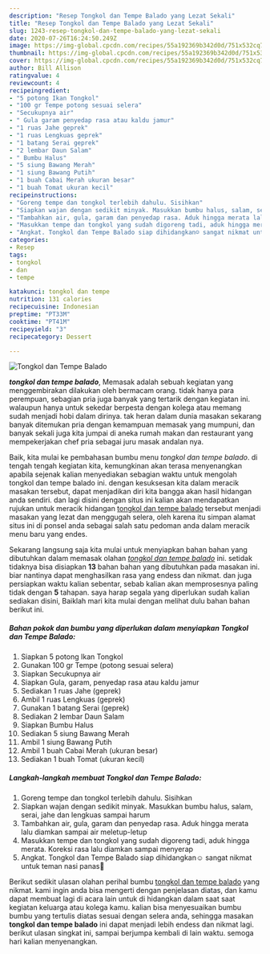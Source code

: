 ```yaml
---
description: "Resep Tongkol dan Tempe Balado yang Lezat Sekali"
title: "Resep Tongkol dan Tempe Balado yang Lezat Sekali"
slug: 1243-resep-tongkol-dan-tempe-balado-yang-lezat-sekali
date: 2020-07-26T16:24:50.249Z
image: https://img-global.cpcdn.com/recipes/55a192369b342d0d/751x532cq70/tongkol-dan-tempe-balado-foto-resep-utama.jpg
thumbnail: https://img-global.cpcdn.com/recipes/55a192369b342d0d/751x532cq70/tongkol-dan-tempe-balado-foto-resep-utama.jpg
cover: https://img-global.cpcdn.com/recipes/55a192369b342d0d/751x532cq70/tongkol-dan-tempe-balado-foto-resep-utama.jpg
author: Bill Allison
ratingvalue: 4
reviewcount: 4
recipeingredient:
- "5 potong Ikan Tongkol"
- "100 gr Tempe potong sesuai selera"
- "Secukupnya air"
- " Gula garam penyedap rasa atau kaldu jamur"
- "1 ruas Jahe geprek"
- "1 ruas Lengkuas geprek"
- "1 batang Serai geprek"
- "2 lembar Daun Salam"
- " Bumbu Halus"
- "5 siung Bawang Merah"
- "1 siung Bawang Putih"
- "1 buah Cabai Merah ukuran besar"
- "1 buah Tomat ukuran kecil"
recipeinstructions:
- "Goreng tempe dan tongkol terlebih dahulu. Sisihkan"
- "Siapkan wajan dengan sedikit minyak. Masukkan bumbu halus, salam, serai, jahe dan lengkuas sampai harum"
- "Tambahkan air, gula, garam dan penyedap rasa. Aduk hingga merata lalu diamkan sampai air meletup-letup"
- "Masukkan tempe dan tongkol yang sudah digoreng tadi, aduk hingga merata. Koreksi rasa lalu diamkan sampai menyerap"
- "Angkat. Tongkol dan Tempe Balado siap dihidangkan☺️ sangat nikmat untuk teman nasi panas🤤"
categories:
- Resep
tags:
- tongkol
- dan
- tempe

katakunci: tongkol dan tempe 
nutrition: 131 calories
recipecuisine: Indonesian
preptime: "PT33M"
cooktime: "PT41M"
recipeyield: "3"
recipecategory: Dessert

---
```



![Tongkol dan Tempe Balado](https://img-global.cpcdn.com/recipes/55a192369b342d0d/751x532cq70/tongkol-dan-tempe-balado-foto-resep-utama.jpg)

<b><i>tongkol dan tempe balado</i></b>, Memasak adalah sebuah kegiatan yang menggembirakan dilakukan oleh bermacam orang. tidak hanya para perempuan, sebagian pria juga banyak yang tertarik dengan kegiatan ini. walaupun hanya untuk sekedar berpesta dengan kolega atau memang sudah menjadi hobi dalam dirinya. tak heran dalam dunia masakan sekarang banyak ditemukan pria dengan kemampuan memasak yang mumpuni, dan banyak sekali juga kita jumpai di aneka rumah makan dan restaurant yang mempekerjakan chef pria sebagai juru masak andalan nya.



Baik, kita mulai ke pembahasan bumbu menu <i>tongkol dan tempe balado</i>. di tengah tengah kegiatan kita, kemungkinan akan terasa menyenangkan apabila sejenak kalian menyediakan sebagian waktu untuk mengolah tongkol dan tempe balado ini. dengan kesuksesan kita dalam meracik masakan tersebut, dapat menjadikan diri kita bangga akan hasil hidangan anda sendiri. dan lagi disini dengan situs ini kalian akan mendapatkan rujukan untuk meracik hidangan <u>tongkol dan tempe balado</u> tersebut menjadi masakan yang lezat dan menggugah selera, oleh karena itu simpan alamat situs ini di ponsel anda sebagai salah satu pedoman anda dalam meracik menu baru yang endes.


Sekarang langsung saja kita mulai untuk menyiapkan bahan bahan yang dibutuhkan dalam memasak olahan <u><i>tongkol dan tempe balado</i></u> ini. setidak tidaknya bisa disiapkan <b>13</b> bahan bahan yang dibutuhkan pada masakan ini. biar nantinya dapat menghasilkan rasa yang endess dan nikmat. dan juga persiapkan waktu kalian sebentar, sebab kalian akan memprosesnya paling tidak dengan <b>5</b> tahapan. saya harap segala yang diperlukan sudah kalian sediakan disini, Baiklah mari kita mulai dengan melihat dulu bahan bahan berikut ini.

<!--inarticleads1-->

##### Bahan pokok dan bumbu yang diperlukan dalam menyiapkan Tongkol dan Tempe Balado:

1. Siapkan 5 potong Ikan Tongkol
1. Gunakan 100 gr Tempe (potong sesuai selera)
1. Siapkan Secukupnya air
1. Siapkan  Gula, garam, penyedap rasa atau kaldu jamur
1. Sediakan 1 ruas Jahe (geprek)
1. Ambil 1 ruas Lengkuas (geprek)
1. Gunakan 1 batang Serai (geprek)
1. Sediakan 2 lembar Daun Salam
1. Siapkan  Bumbu Halus
1. Sediakan 5 siung Bawang Merah
1. Ambil 1 siung Bawang Putih
1. Ambil 1 buah Cabai Merah (ukuran besar)
1. Sediakan 1 buah Tomat (ukuran kecil)




<!--inarticleads2-->

##### Langkah-langkah membuat Tongkol dan Tempe Balado:

1. Goreng tempe dan tongkol terlebih dahulu. Sisihkan
1. Siapkan wajan dengan sedikit minyak. Masukkan bumbu halus, salam, serai, jahe dan lengkuas sampai harum
1. Tambahkan air, gula, garam dan penyedap rasa. Aduk hingga merata lalu diamkan sampai air meletup-letup
1. Masukkan tempe dan tongkol yang sudah digoreng tadi, aduk hingga merata. Koreksi rasa lalu diamkan sampai menyerap
1. Angkat. Tongkol dan Tempe Balado siap dihidangkan☺️ sangat nikmat untuk teman nasi panas🤤




Berikut sedikit ulasan olahan perihal bumbu <u>tongkol dan tempe balado</u> yang nikmat. kami ingin anda bisa mengerti dengan penjelasan diatas, dan kamu dapat membuat lagi di acara lain untuk di hidangkan dalam saat saat kegiatan keluarga atau kolega kamu. kalian bisa menyesuaikan bumbu bumbu yang tertulis diatas sesuai dengan selera anda, sehingga masakan <b>tongkol dan tempe balado</b> ini dapat menjadi lebih endess dan nikmat lagi. berikut ulasan singkat ini, sampai berjumpa kembali di lain waktu. semoga hari kalian menyenangkan.

